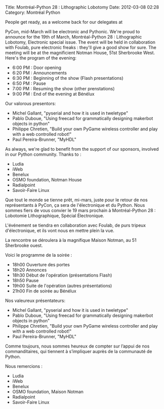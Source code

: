 Title: Montréal-Python 28 : Lithographic Lobotomy
Date: 2012-03-08 02:28
Category: Montréal Python

<!--:en-->People get ready, as a welcome back for our delegates at
PyCon, mid-March will be electronic and Pythonic. We're proud to
announce for the 19th of March, Montréal-Python 28 : Lithographic
Lobotomy, Electronic special issue. The event will be held in
collaboration with Foulab, pure electronic freaks : they'll give a good
show for sure. The meeting will be at the magnificient Notman House,
51st Sherbrooke West. Here's the program of the evening:

-   6:00 PM : Door opening
-   6:20 PM : Announcements
-   6:30 PM : Beginning of the show (Flash presentations)
-   6:50 PM : Pause
-   7:00 PM : Resuming the show (other prenstations)
-   9:00 PM : End of the evening at Bénélux

Our valorous presentors:

-   Michel Gallant, "pyserial and how it is used in tweletype"
-   Pablo Duboue, "Using freecad for grammatically designing makerbot
    objects in python"
-   Philippe Chretien, "Build your own PyGame wireless controller and
    play with a web controlled robot!"
-   Paul Pereira-Brunner, "MyHDL"

As always, we're glad to benefit from the support of our sponsors,
involved in our Python community. Thanks to :

-   Ludia
-   iWeb
-   Benelux
-   OSMO foundation, Notman House
-   Radialpoint
-   Savoir-Faire Linux

<!--:--><!--:fr-->

Que tout le monde se tienne prêt, mi-mars, juste pour le retour de nos
représentants à PyCon, ça sera de l'électronique et du Python. Nous
sommes fiers de vous convier le 19 mars prochain à Montréal-Python 28 :
Lobotomie Lithographique, Spécial Électronique.

L'événement se tiendra en collaboration avec Foulab, de purs tripeux
d'électronique, et ils vont nous en mettre plein la vue.

La rencontre se déroulera à la magnifique Maison Notman, au 51
Sherbrooke ouest.

Voici le programme de la soirée :

-   18h00 Ouverture des portes
-   18h20 Annonces
-   18h30 Début de l'opération (présentations Flash)
-   18h50 Pause
-   19h00 Suite de l'opération (autres présentations)
-   21h00 Fin de soirée au Bénélux

</p>
Nos valeureux présentateurs:

-   Michel Gallant, "pyserial and how it is used in tweletype"
-   Pablo Duboue, "Using freecad for grammatically designing makerbot
    objects in python"
-   Philippe Chretien, "Build your own PyGame wireless controller and
    play with a web controlled robot!"
-   Paul Pereira-Brunner, "MyHDL"

</p>
Comme toujours, nous sommes heureux de compter sur l’appui de nos
commanditaires, qui tiennent à s’impliquer auprès de la communauté de
Python.

Nous remercions :

-   Ludia
-   iWeb
-   Benelux
-   OSMO foundation, Maison Notman
-   Radialpoint
-   Savoir-Faire Linux

</p>
<!--:-->

</p>

